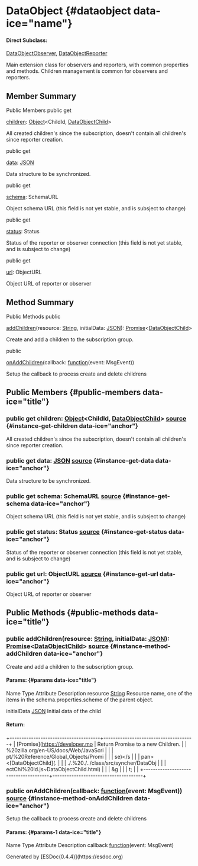 <div class="self-detail detail">

DataObject {#dataobject data-ice="name"}
==========

<div class="flat-list" data-ice="directSubclass">

#### Direct Subclass:

<div>

<span>[DataObjectObserver](../../../class/src/syncher/DataObjectObserver.js~DataObjectObserver.html)</span>,
<span>[DataObjectReporter](../../../class/src/syncher/DataObjectReporter.js~DataObjectReporter.html)</span>

</div>

</div>

<div class="description" data-ice="description">

Main extension class for observers and reporters, with common properties
and methods. Children management is common for observers and reporters.

</div>

</div>

<div data-ice="memberSummary">

Member Summary
--------------

Public Members <span class="access" data-ice="access">public</span>
<span class="kind" data-ice="kind">get</span> <span class="override"
data-ice="override"></span>
<div>

<span
data-ice="name"><span>[children](../../../class/src/syncher/DataObject.js~DataObject.html#instance-get-children)</span></span><span
data-ice="signature">:
<span>[Object](https://developer.mozilla.org/en-US/docs/Web/JavaScript/Reference/Global_Objects/Object)</span>&lt;<span>ChildId</span>,
<span>[DataObjectChild](../../../class/src/syncher/DataObjectChild.js~DataObjectChild.html)</span>&gt;</span>

</div>

<div>

<div data-ice="description">

All created children's since the subscription, doesn't contain all
children's since reporter creation.

</div>

</div>

<span class="access" data-ice="access">public</span> <span class="kind"
data-ice="kind">get</span> <span class="override"
data-ice="override"></span>
<div>

<span
data-ice="name"><span>[data](../../../class/src/syncher/DataObject.js~DataObject.html#instance-get-data)</span></span><span
data-ice="signature">:
<span>[JSON](https://developer.mozilla.org/en-US/docs/Web/JavaScript/Reference/Global_Objects/JSON)</span></span>

</div>

<div>

<div data-ice="description">

Data structure to be synchronized.

</div>

</div>

<span class="access" data-ice="access">public</span> <span class="kind"
data-ice="kind">get</span> <span class="override"
data-ice="override"></span>
<div>

<span
data-ice="name"><span>[schema](../../../class/src/syncher/DataObject.js~DataObject.html#instance-get-schema)</span></span><span
data-ice="signature">: <span>SchemaURL</span></span>

</div>

<div>

<div data-ice="description">

Object schema URL (this field is not yet stable, and is subsject to
change)

</div>

</div>

<span class="access" data-ice="access">public</span> <span class="kind"
data-ice="kind">get</span> <span class="override"
data-ice="override"></span>
<div>

<span
data-ice="name"><span>[status](../../../class/src/syncher/DataObject.js~DataObject.html#instance-get-status)</span></span><span
data-ice="signature">: <span>Status</span></span>

</div>

<div>

<div data-ice="description">

Status of the reporter or observer connection (this field is not yet
stable, and is subsject to change)

</div>

</div>

<span class="access" data-ice="access">public</span> <span class="kind"
data-ice="kind">get</span> <span class="override"
data-ice="override"></span>
<div>

<span
data-ice="name"><span>[url](../../../class/src/syncher/DataObject.js~DataObject.html#instance-get-url)</span></span><span
data-ice="signature">: <span>ObjectURL</span></span>

</div>

<div>

<div data-ice="description">

Object URL of reporter or observer

</div>

</div>

</div>

<div data-ice="methodSummary">

Method Summary
--------------

Public Methods <span class="access" data-ice="access">public</span>
<span class="override" data-ice="override"></span>
<div>

<span
data-ice="name"><span>[addChildren](../../../class/src/syncher/DataObject.js~DataObject.html#instance-method-addChildren)</span></span><span
data-ice="signature">(resource:
<span>[String](https://developer.mozilla.org/en-US/docs/Web/JavaScript/Reference/Global_Objects/String)</span>,
initialData:
<span>[JSON](https://developer.mozilla.org/en-US/docs/Web/JavaScript/Reference/Global_Objects/JSON)</span>):
<span>[Promise](https://developer.mozilla.org/en-US/docs/Web/JavaScript/Reference/Global_Objects/Promise)</span>&lt;<span>[DataObjectChild](../../../class/src/syncher/DataObjectChild.js~DataObjectChild.html)</span>&gt;</span>

</div>

<div>

<div data-ice="description">

Create and add a children to the subscription group.

</div>

</div>

<span class="access" data-ice="access">public</span> <span
class="override" data-ice="override"></span>
<div>

<span
data-ice="name"><span>[onAddChildren](../../../class/src/syncher/DataObject.js~DataObject.html#instance-method-onAddChildren)</span></span><span
data-ice="signature">(callback:
<span><span>[function](https://developer.mozilla.org/en-US/docs/Web/JavaScript/Reference/Global_Objects/Function)</span><span>(event:
<span>MsgEvent</span>)</span></span>)</span>

</div>

<div>

<div data-ice="description">

Setup the callback to process create and delete childrens

</div>

</div>

</div>

<div data-ice="memberDetails">

Public Members {#public-members data-ice="title"}
--------------

<div class="detail" data-ice="detail">

### <span class="access" data-ice="access">public</span> <span class="kind" data-ice="kind">get</span> <span data-ice="name">children</span><span data-ice="signature">: <span>[Object](https://developer.mozilla.org/en-US/docs/Web/JavaScript/Reference/Global_Objects/Object)</span>&lt;<span>ChildId</span>, <span>[DataObjectChild](../../../class/src/syncher/DataObjectChild.js~DataObjectChild.html)</span>&gt;</span> <span class="right-info"> <span data-ice="source"><span>[source](../../../file/src/syncher/DataObject.js.html#lineNumber93)</span></span> </span> {#instance-get-children data-ice="anchor"}

<div data-ice="description">

All created children's since the subscription, doesn't contain all
children's since reporter creation.

</div>

<div data-ice="properties">

</div>

</div>

<div class="detail" data-ice="detail">

### <span class="access" data-ice="access">public</span> <span class="kind" data-ice="kind">get</span> <span data-ice="name">data</span><span data-ice="signature">: <span>[JSON](https://developer.mozilla.org/en-US/docs/Web/JavaScript/Reference/Global_Objects/JSON)</span></span> <span class="right-info"> <span data-ice="source"><span>[source](../../../file/src/syncher/DataObject.js.html#lineNumber87)</span></span> </span> {#instance-get-data data-ice="anchor"}

<div data-ice="description">

Data structure to be synchronized.

</div>

<div data-ice="properties">

</div>

</div>

<div class="detail" data-ice="detail">

### <span class="access" data-ice="access">public</span> <span class="kind" data-ice="kind">get</span> <span data-ice="name">schema</span><span data-ice="signature">: <span>SchemaURL</span></span> <span class="right-info"> <span data-ice="source"><span>[source](../../../file/src/syncher/DataObject.js.html#lineNumber75)</span></span> </span> {#instance-get-schema data-ice="anchor"}

<div data-ice="description">

Object schema URL (this field is not yet stable, and is subsject to
change)

</div>

<div data-ice="properties">

</div>

</div>

<div class="detail" data-ice="detail">

### <span class="access" data-ice="access">public</span> <span class="kind" data-ice="kind">get</span> <span data-ice="name">status</span><span data-ice="signature">: <span>Status</span></span> <span class="right-info"> <span data-ice="source"><span>[source](../../../file/src/syncher/DataObject.js.html#lineNumber81)</span></span> </span> {#instance-get-status data-ice="anchor"}

<div data-ice="description">

Status of the reporter or observer connection (this field is not yet
stable, and is subsject to change)

</div>

<div data-ice="properties">

</div>

</div>

<div class="detail" data-ice="detail">

### <span class="access" data-ice="access">public</span> <span class="kind" data-ice="kind">get</span> <span data-ice="name">url</span><span data-ice="signature">: <span>ObjectURL</span></span> <span class="right-info"> <span data-ice="source"><span>[source](../../../file/src/syncher/DataObject.js.html#lineNumber69)</span></span> </span> {#instance-get-url data-ice="anchor"}

<div data-ice="description">

Object URL of reporter or observer

</div>

<div data-ice="properties">

</div>

</div>

</div>

<div data-ice="methodDetails">

Public Methods {#public-methods data-ice="title"}
--------------

<div class="detail" data-ice="detail">

### <span class="access" data-ice="access">public</span> <span data-ice="name">addChildren</span><span data-ice="signature">(resource: <span>[String](https://developer.mozilla.org/en-US/docs/Web/JavaScript/Reference/Global_Objects/String)</span>, initialData: <span>[JSON](https://developer.mozilla.org/en-US/docs/Web/JavaScript/Reference/Global_Objects/JSON)</span>): <span>[Promise](https://developer.mozilla.org/en-US/docs/Web/JavaScript/Reference/Global_Objects/Promise)</span>&lt;<span>[DataObjectChild](../../../class/src/syncher/DataObjectChild.js~DataObjectChild.html)</span>&gt;</span> <span class="right-info"> <span data-ice="source"><span>[source](../../../file/src/syncher/DataObject.js.html#lineNumber132)</span></span> </span> {#instance-method-addChildren data-ice="anchor"}

<div data-ice="description">

Create and add a children to the subscription group.

</div>

<div data-ice="properties">

<div data-ice="properties">

#### Params: {#params data-ice="title"}

Name Type Attribute Description resource
<span>[String](https://developer.mozilla.org/en-US/docs/Web/JavaScript/Reference/Global_Objects/String)</span>
Resource name, one of the items in the schema.properties.scheme of the
parent object.

initialData
<span>[JSON](https://developer.mozilla.org/en-US/docs/Web/JavaScript/Reference/Global_Objects/JSON)</span>
Initial data of the child

</div>

</div>

<div class="return-params" data-ice="returnParams">

#### Return:

+--------------------------------------+--------------------------------------+
| <span>[Promise](https://developer.mo | Return Promise to a new Children.    |
| %20zilla.org/en-US/docs/Web/JavaScri |                                      |
| pt/%20Reference/Global_Objects/Promi |                                      |
| se)&lt;/s                            |                                      |
| pan&gt;&lt;<span>[DataObjectChild](. |                                      |
| ./.%20./../class/src/syncher/DataObj |                                      |
| ectChi%20ld.js~DataObjectChild.html) |                                      |
| </span>&g                            |                                      |
| t;                                   |                                      |
+--------------------------------------+--------------------------------------+

<div data-ice="returnProperties">

</div>

</div>

</div>

<div class="detail" data-ice="detail">

### <span class="access" data-ice="access">public</span> <span data-ice="name">onAddChildren</span><span data-ice="signature">(callback: <span><span>[function](https://developer.mozilla.org/en-US/docs/Web/JavaScript/Reference/Global_Objects/Function)</span><span>(event: <span>MsgEvent</span>)</span></span>)</span> <span class="right-info"> <span data-ice="source"><span>[source](../../../file/src/syncher/DataObject.js.html#lineNumber165)</span></span> </span> {#instance-method-onAddChildren data-ice="anchor"}

<div data-ice="description">

Setup the callback to process create and delete childrens

</div>

<div data-ice="properties">

<div data-ice="properties">

#### Params: {#params-1 data-ice="title"}

Name Type Attribute Description callback
<span><span>[function](https://developer.mozilla.org/en-US/docs/Web/JavaScript/Reference/Global_Objects/Function)</span><span>(event:
<span>MsgEvent</span>)</span></span>

</div>

</div>

</div>

</div>

</div>
Generated by [ESDoc<span
data-ice="esdocVersion">(0.4.4)</span>](https://esdoc.org)

